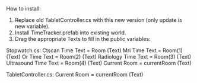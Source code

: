 How to install:

1. Replace old TabletController.cs with this new version (only update is new variable).
2. Install TimeTracker.prefab into existing world.
3. Drag the appropriate Texts to fill in the public variables:

Stopwatch.cs:
Ctscan Time Text = Room (Text)
Mri Time Text = Room(1) (Text)
Or Time Text = Room(2) (Text)
Radiology Time Text = Room(3) (Text)
Ultrasound Time Text = Room(4) (Text)
Current Room = currentRoom (Text)

TabletController.cs:
Current Room = currentRoom (Text)
